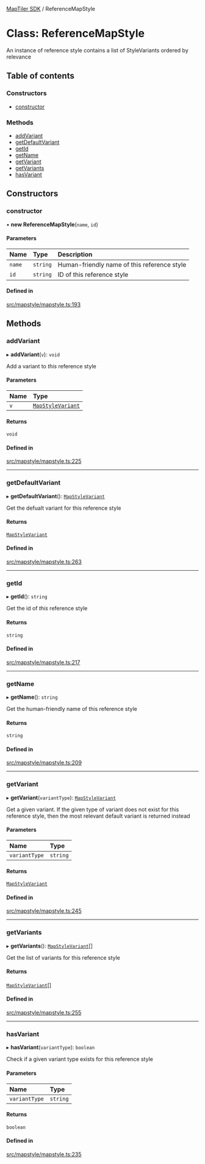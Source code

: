 [MapTiler SDK](../README.md) / ReferenceMapStyle

# Class: ReferenceMapStyle

An instance of reference style contains a list of StyleVariants ordered by relevance

## Table of contents

### Constructors

- [constructor](ReferenceMapStyle.md#constructor)

### Methods

- [addVariant](ReferenceMapStyle.md#addvariant)
- [getDefaultVariant](ReferenceMapStyle.md#getdefaultvariant)
- [getId](ReferenceMapStyle.md#getid)
- [getName](ReferenceMapStyle.md#getname)
- [getVariant](ReferenceMapStyle.md#getvariant)
- [getVariants](ReferenceMapStyle.md#getvariants)
- [hasVariant](ReferenceMapStyle.md#hasvariant)

## Constructors

### constructor

• **new ReferenceMapStyle**(`name`, `id`)

#### Parameters

| Name | Type | Description |
| :------ | :------ | :------ |
| `name` | `string` | Human-friendly name of this reference style |
| `id` | `string` | ID of this reference style |

#### Defined in

[src/mapstyle/mapstyle.ts:193](https://github.com/maptiler/maptiler-sdk-js/blob/cdf4233/src/mapstyle/mapstyle.ts#L193)

## Methods

### addVariant

▸ **addVariant**(`v`): `void`

Add a variant to _this_ reference style

#### Parameters

| Name | Type |
| :------ | :------ |
| `v` | [`MapStyleVariant`](MapStyleVariant.md) |

#### Returns

`void`

#### Defined in

[src/mapstyle/mapstyle.ts:225](https://github.com/maptiler/maptiler-sdk-js/blob/cdf4233/src/mapstyle/mapstyle.ts#L225)

___

### getDefaultVariant

▸ **getDefaultVariant**(): [`MapStyleVariant`](MapStyleVariant.md)

Get the defualt variant for this reference style

#### Returns

[`MapStyleVariant`](MapStyleVariant.md)

#### Defined in

[src/mapstyle/mapstyle.ts:263](https://github.com/maptiler/maptiler-sdk-js/blob/cdf4233/src/mapstyle/mapstyle.ts#L263)

___

### getId

▸ **getId**(): `string`

Get the id of _this_ reference style

#### Returns

`string`

#### Defined in

[src/mapstyle/mapstyle.ts:217](https://github.com/maptiler/maptiler-sdk-js/blob/cdf4233/src/mapstyle/mapstyle.ts#L217)

___

### getName

▸ **getName**(): `string`

Get the human-friendly name of this reference style

#### Returns

`string`

#### Defined in

[src/mapstyle/mapstyle.ts:209](https://github.com/maptiler/maptiler-sdk-js/blob/cdf4233/src/mapstyle/mapstyle.ts#L209)

___

### getVariant

▸ **getVariant**(`variantType`): [`MapStyleVariant`](MapStyleVariant.md)

Get a given variant. If the given type of variant does not exist for this reference style,
then the most relevant default variant is returned instead

#### Parameters

| Name | Type |
| :------ | :------ |
| `variantType` | `string` |

#### Returns

[`MapStyleVariant`](MapStyleVariant.md)

#### Defined in

[src/mapstyle/mapstyle.ts:245](https://github.com/maptiler/maptiler-sdk-js/blob/cdf4233/src/mapstyle/mapstyle.ts#L245)

___

### getVariants

▸ **getVariants**(): [`MapStyleVariant`](MapStyleVariant.md)[]

Get the list of variants for this reference style

#### Returns

[`MapStyleVariant`](MapStyleVariant.md)[]

#### Defined in

[src/mapstyle/mapstyle.ts:255](https://github.com/maptiler/maptiler-sdk-js/blob/cdf4233/src/mapstyle/mapstyle.ts#L255)

___

### hasVariant

▸ **hasVariant**(`variantType`): `boolean`

Check if a given variant type exists for this reference style

#### Parameters

| Name | Type |
| :------ | :------ |
| `variantType` | `string` |

#### Returns

`boolean`

#### Defined in

[src/mapstyle/mapstyle.ts:235](https://github.com/maptiler/maptiler-sdk-js/blob/cdf4233/src/mapstyle/mapstyle.ts#L235)
